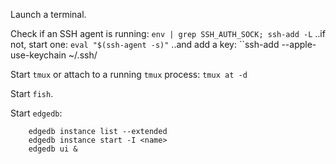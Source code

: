 Launch a terminal.

Check if an SSH agent is running: ``env | grep SSH_AUTH_SOCK; ssh-add -L``
..if not, start one: ``eval "$(ssh-agent -s)"``
..and add a key: ``ssh-add --apple-use-keychain ~/.ssh/<keyname>

Start ``tmux`` or attach to a running ``tmux`` process: ``tmux at -d``

Start ``fish``.

Start ``edgedb``:

		edgedb instance list --extended
		edgedb instance start -I <name>
		edgedb ui &